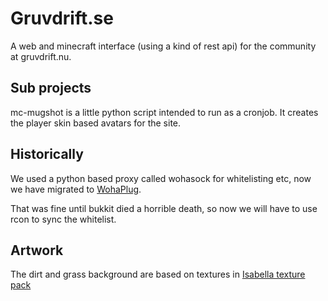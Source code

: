 Gruvdrift.se
============
A web and minecraft interface (using a kind of rest api) for the
community at gruvdrift.nu.


Sub projects
------------
mc-mugshot is a little python script intended to run as a cronjob. It
creates the player skin based avatars for the site.


Historically
------------

We used a python based proxy called wohasock for whitelisting etc, now we have migrated to
[WohaPlug](http://github.com/blambi/WohaPlug).

That was fine until bukkit died a horrible death, so now we will have
to use rcon to sync the whitelist.

Artwork
------- 

The dirt and grass background are based on textures in
[Isabella texture pack](http://www.minecraftforum.net/topic/242175-16x125-isabella-12v3-1-year-anniversary-of-isabella-april-4-2012/)
